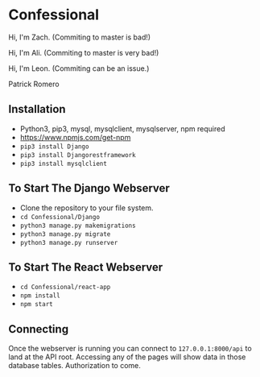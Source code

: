 # Confessional

Hi, I'm Zach. (Commiting to master is bad!)

Hi, I'm Ali. (Commiting to master is very bad!)

Hi, I'm Leon. (Commiting can be an issue.)

Patrick Romero

## Installation

* Python3, pip3, mysql, mysqlclient, mysqlserver, npm required
* https://www.npmjs.com/get-npm
* `pip3 install Django`
* `pip3 install Djangorestframework`
* `pip3 install mysqlclient`

## To Start The Django Webserver
* Clone the repository to your file system.
* `cd Confessional/Django`
* `python3 manage.py makemigrations`
* `python3 manage.py migrate`
* `python3 manage.py runserver`

## To Start The React Webserver
* `cd Confessional/react-app`
* `npm install`
* `npm start`

## Connecting

Once the webserver is running you can connect to `127.0.0.1:8000/api` to land at the API root. 
Accessing any of the pages will show data in those database tables. Authorization to come.


